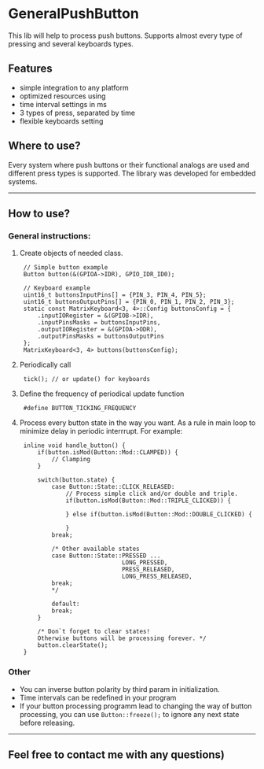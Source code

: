 # GeneralPushButton
This lib will help to process push buttons. Supports almost every type of pressing and several keyboards types.

## Features
- simple integration to any platform
- optimized resources using 
- time interval settings in ms
- 3 types of press, separated by time
- flexible keyboards setting

## Where to use?
Every system where push buttons or their functional analogs are used and different press types is supported. The library was developed for embedded systems.

----
## How to use?
### General instructions:
1. Create objects of needed class.
        
        // Simple button example
        Button button(&(GPIOA->IDR), GPIO_IDR_ID0);
        
        // Keyboard example
        uint16_t buttonsInputPins[] = {PIN_3, PIN_4, PIN_5};
        uint16_t buttonsOutputPins[] = {PIN_0, PIN_1, PIN_2, PIN_3};
        static const MatrixKeyboard<3, 4>::Config buttonsConfig = {
            .inputIORegister = &(GPIOB->IDR),
            .inputPinsMasks = buttonsInputPins, 
            .outputIORegister = &(GPIOA->ODR),
            .outputPinsMasks = buttonsOutputPins
        };
        MatrixKeyboard<3, 4> buttons(buttonsConfig);


1. Periodically call 

        tick(); // or update() for keyboards

1. Define the frequency of periodical update function

        #define BUTTON_TICKING_FREQUENCY

1. Process every button state in the way you want. As a rule in main loop to minimize delay in periodic interrrupt. For example:

        inline void handle_button() {
            if(button.isMod(Button::Mod::CLAMPED)) {
                // Clamping
            }
            
            switch(button.state) {
                case Button::State::CLICK_RELEASED:
                    // Process simple click and/or double and triple.
                    if(button.isMod(Button::Mod::TRIPLE_CLICKED)) {

                    } else if(button.isMod(Button::Mod::DOUBLE_CLICKED) {

                    }
                break;

                /* Other available states
                case Button::State::PRESSED ...
                                    LONG_PRESSED,
                                    PRESS_RELEASED,
                                    LONG_PRESS_RELEASED,
                break;
                */
                
                default:
                break;
            }
            
            /* Don`t forget to clear states!
            Otherwise buttons will be processing forever. */
            button.clearState();
        }

### Other
- You can inverse button polarity by third param in initialization.
- Time intervals can be redefined in your program
- If your button processing programm lead to changing the way of button processing, you can use `Button::freeze();` to ignore any next state before releasing.

---
## Feel free to contact me with any questions)
